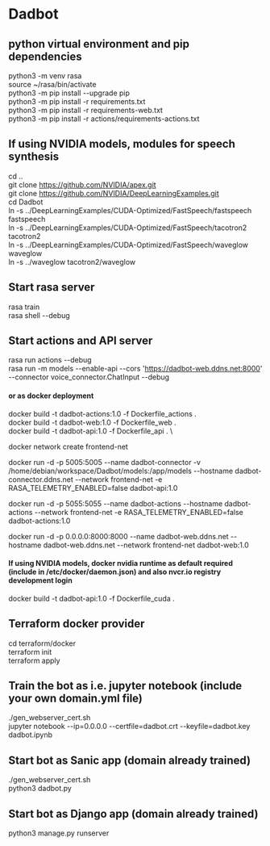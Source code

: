# Dadbot

## python virtual environment and pip dependencies
python3 -m venv rasa\
source ~/rasa/bin/activate\
python3 -m pip install --upgrade pip\
python3 -m pip install -r requirements.txt\
python3 -m pip install -r requirements-web.txt\
python3 -m pip install -r actions/requirements-actions.txt

## If using NVIDIA models, modules for speech synthesis
cd ..\
git clone https://github.com/NVIDIA/apex.git \
git clone https://github.com/NVIDIA/DeepLearningExamples.git \
cd Dadbot\
ln -s ../DeepLearningExamples/CUDA-Optimized/FastSpeech/fastspeech fastspeech\
ln -s ../DeepLearningExamples/CUDA-Optimized/FastSpeech/tacotron2 tacotron2\
ln -s ../DeepLearningExamples/CUDA-Optimized/FastSpeech/waveglow waveglow\
ln -s ../waveglow tacotron2/waveglow

## Start rasa server
rasa train\
rasa shell --debug

## Start actions and API server
rasa run actions --debug\
rasa run -m models --enable-api --cors 'https://dadbot-web.ddns.net:8000' --connector voice_connector.ChatInput --debug

#### or as docker deployment

docker build -t dadbot-actions:1.0 -f Dockerfile_actions . \
docker build -t dadbot-web:1.0 -f Dockerfile_web . \
docker build -t dadbot-api:1.0 -f Dockerfile_api . \

docker network create frontend-net

docker run -d -p 5005:5005 --name dadbot-connector -v /home/debian/workspace/Dadbot/models:/app/models --hostname dadbot-connector.ddns.net --network frontend-net -e RASA_TELEMETRY_ENABLED=false dadbot-api:1.0

docker run -d -p 5055:5055 --name dadbot-actions --hostname dadbot-actions --network frontend-net -e RASA_TELEMETRY_ENABLED=false dadbot-actions:1.0

docker run -d -p 0.0.0.0:8000:8000 --name dadbot-web.ddns.net --hostname dadbot-web.ddns.net --network frontend-net dadbot-web:1.0

#### If using NVIDIA models, docker nvidia runtime as default required (include in /etc/docker/daemon.json) and also nvcr.io registry development login
docker build -t dadbot-api:1.0 -f Dockerfile_cuda .

## Terraform docker provider
cd terraform/docker\
terraform init\
terraform apply

## Train the bot as i.e. jupyter notebook (include your own domain.yml file) 
./gen_webserver_cert.sh\
jupyter notebook --ip=0.0.0.0 --certfile=dadbot.crt --keyfile=dadbot.key dadbot.ipynb

## Start bot as Sanic app (domain already trained)
./gen_webserver_cert.sh\
python3 dadbot.py

## Start bot as Django app (domain already trained)
python3 manage.py runserver
